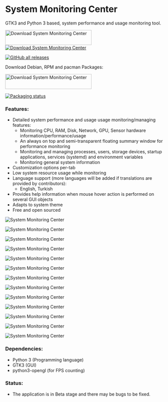 # System Monitoring Center

GTK3 and Python 3 based, system performance and usage monitoring tool.

<a href="https://sourceforge.net/projects/system-monitoring-center/files/latest/download"><img alt="Download System Monitoring Center" src="https://a.fsdn.com/con/app/sf-download-button" width=276 height=48 srcset="https://a.fsdn.com/con/app/sf-download-button?button_size=2x 2x"></a>
</a>
<a href="https://sourceforge.net/projects/system-monitoring-center/files/latest/download"><img alt="Download System Monitoring Center" src="https://img.shields.io/sourceforge/dt/system-monitoring-center.svg" ></a>

<a href="https://github.com/hakandundar34coding/system-monitoring-center/releases"><img alt="GitHub all releases" src="https://img.shields.io/github/downloads/hakandundar34coding/system-monitoring-center/total"></a>



Download Debian, RPM and pacman Packages:

<a href="https://sourceforge.net/projects/system-monitoring-center/files"><img alt="Download System Monitoring Center" src="https://a.fsdn.com/con/app/sf-download-button" width=276 height=48 srcset="https://a.fsdn.com/con/app/sf-download-button?button_size=2x 2x"></a>
</a>

<a href="https://repology.org/project/system-monitoring-center/versions">
    <img src="https://repology.org/badge/vertical-allrepos/system-monitoring-center.svg" alt="Packaging status">
</a>

### Features:
* Detailed system performance and usage usage monitoring/managing features:
    * Monitoring CPU, RAM, Disk, Network, GPU, Sensor hardware information/performance/usage
    * An always on top and semi-transparent floating summary window for performance monitoring
    * Monitoring and managing processes, users, storage devices, startup applications, services (systemd) and environment variables
    * Monitoring general system information
* Customization options per-tab
* Low system resource usage while monitoring
* Language support (more languages will be added if translations are provided by contributors):
    * English, Turkish
* Provides help information when mouse hover action is performed on several GUI objects
* Adapts to system theme
* Free and open sourced



![System Monitoring Center](screenshots/cpu_tab_dark_system_theme.png)

![System Monitoring Center](screenshots/cpu_tab_white_system_theme.png)

![System Monitoring Center](screenshots/cpu_tab_per_core_dark_system_theme.png)

![System Monitoring Center](screenshots/network_tab_dark_system_theme.png)

![System Monitoring Center](screenshots/gpu_tab_dark_system_theme.png)

![System Monitoring Center](screenshots/sensors_tab_dark_system_theme.png)

![System Monitoring Center](screenshots/processes_list_view_dark_system_theme.png)

![System Monitoring Center](screenshots/processes_tree_view_dark_system_theme.png)

![System Monitoring Center](screenshots/storage_tab_dark_system_theme.png)

![System Monitoring Center](screenshots/startup_tab_dark_system_theme.png)

![System Monitoring Center](screenshots/services_tab_dark_system_theme.png)

![System Monitoring Center](screenshots/environment_variables_tab_dark.png)

![System Monitoring Center](screenshots/system_tab_dark_system_theme.png)


### Dependencies:
* Python 3 (Programming language)
* GTK3 (GUI)
* python3-opengl (for FPS counting)

### Status:
* The application is in Beta stage and there may be bugs to be fixed.
